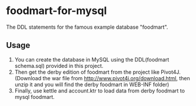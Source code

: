 # foodmart-for-mysql
The DDL statements for the famous example database "foodmart".

## Usage
1. You can create the database in MySQL using the DDL(foodmart schema.sql) provided in this project.
2. Then get the derby edition of foodmart from the project like Pivot4J.(Download the war file from http://www.pivot4j.org/download.html, then unzip it and you will find the derby foodmart in WEB-INF folder)
3. Finally, use kettle and account.ktr to load data from derby foodmart to mysql foodmart.
